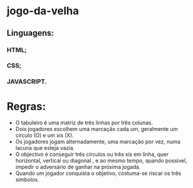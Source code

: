 # jogo-da-velha

## Linguagens:
### HTML;
### CSS;
### JAVASCRIPT.

# Regras:
- O tabuleiro  é uma matriz  de três linhas por três colunas.
- Dois jogadores escolhem uma marcação cada um, geralmente um círculo (O) e um xis (X).
- Os jogadores jogam alternadamente, uma marcação por vez, numa lacuna que esteja vazia.
- O objectivo é conseguir três círculos ou três xis em linha, quer horizontal, vertical ou diagonal ,
e ao mesmo tempo, quando possível, impedir o adversário de ganhar na próxima jogada.
- Quando um jogador conquista o objetivo, costuma-se riscar os três símbolos.


